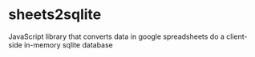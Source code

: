sheets2sqlite
=============

JavaScript library that converts data in google spreadsheets do a client-side in-memory sqlite database
